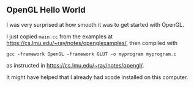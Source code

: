 ## OpenGL Hello World

I was very surprised at how smooth it was to get started with OpenGL.

I just copied `main.cc` from the examples at https://cs.lmu.edu/~ray/notes/openglexamples/, then compiled with

    gcc -framework OpenGL -framework GLUT -o myprogram myprogram.c

as instructed in https://cs.lmu.edu/~ray/notes/opengl/.

It might have helped that I already had xcode installed on this computer.

